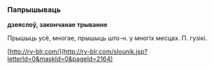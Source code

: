 ### Папрышываць
**дзеяслоў, закончанае трыванне**

Прышыць усё, многае, прышыць што-н. у многіх месцах. П. гузікі.

<a rel="author">[http://rv-blr.com/](http://rv-blr.com/slounik.jsp?letterId=0&maskId=0&pageId=2164)</a>

